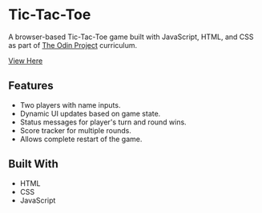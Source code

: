 # Tic-Tac-Toe

A browser-based Tic-Tac-Toe game built with JavaScript, HTML, and CSS as part of [The Odin Project](https://www.theodinproject.com/) curriculum.

[View Here](https://collindg.github.io/Tic-Tac-Toe)

## Features

- Two players with name inputs.
- Dynamic UI updates based on game state.
- Status messages for player's turn and round wins.
- Score tracker for multiple rounds.
- Allows complete restart of the game.

## Built With

- HTML
- CSS
- JavaScript
